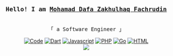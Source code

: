 <h3 align="center"><samp>Hello! I am <b><a rel="nofollow noopener noreferrer" target="_blank" href="https://ragil000.github.io/rmy-portfolio-reactjs/">Mohamad Dafa Zakhulhaq Fachrudin</a></b></samp></h3>
<p align="center"><br>
  <samp>
    「 a Software Engineer 」<br>
  </samp>
</p>
 <p align="center">
      <a href="https://github.com/DafaZakhulhaq27?tab=repositories" target="_blank"><img alt="Code" src="https://img.shields.io/badge/-code-000000?style=flat-square&logo=Plex&logoColor=white"></a>
      <a href="https://github.com/DafaZakhulhaq27?tab=repositories&language=dart" target="_blank"><img alt="Dart" src="https://img.shields.io/badge/-Dart-3572A5?style=flat-square&logo=Dart&logoColor=white"></a>
      <a href="https://github.com/DafaZakhulhaq27?tab=repositories&language=javascript" target="_blank"><img alt="Javascript" src="https://img.shields.io/badge/-Javascript-f1e05a?style=flat-square&logo=Javascript&logoColor=white"></a>
      <a href="https://github.com/DafaZakhulhaq27?tab=repositories&language=php" target="_blank"><img alt="PHP" src="https://img.shields.io/badge/PHP-777BB4?style=flat-square&logo=PHP&logoColor=white"></a>
      <a href="https://github.com/DafaZakhulhaq27?tab=repositories&language=go" target="_blank"><img alt="Go" src="https://img.shields.io/badge/-Java-375eab?style=flat-square&logo=java&logoColor=white"></a>
      <a href="https://github.com/DafaZakhulhaq27?tab=repositories&language=html" target="_blank"><img alt="HTML" src="https://img.shields.io/badge/-HTML-E34F26?style=flat-square&logo=HTML5&logoColor=white"></a>
  <br>
  <img src="https://github-readme-stats.vercel.app/api?username=DafaZakhulhaq27&show_icons=true&hide_border=true&hide=issues&title_color=5391FE&icon_color=000000&text_color=52057b"></img>
</p>
<br>


